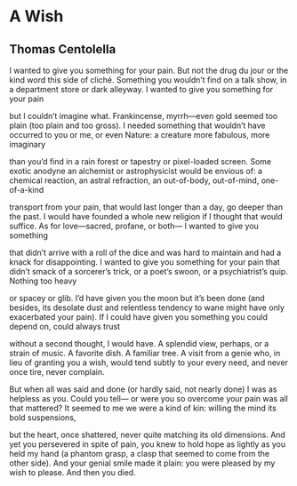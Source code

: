 # A Wish
## Thomas Centolella
I wanted to give you something for your pain.
But not the drug du jour
or the kind word this side of cliché.
Something you wouldn’t find on a talk show,
in a department store or dark alleyway.
I wanted to give you something for your pain

but I couldn’t imagine what.
Frankincense, myrrh—even gold
seemed too plain (too plain and too gross).
I needed something that wouldn’t have occurred
to you or me, or even Nature: a creature
more fabulous, more imaginary

than you’d find in a rain forest or tapestry
or pixel-loaded screen. Some exotic anodyne
an alchemist or astrophysicist
would be envious of: a chemical reaction,
an astral refraction, an out-of-body,
out-of-mind, one-of-a-kind

transport from your pain, that would last
longer than a day, go deeper than the past.
I would have founded a whole new religion
if I thought that would suffice.
As for love—sacred, profane, or both—
I wanted to give you something

that didn’t arrive with a roll of the dice
and was hard to maintain and had a knack
for disappointing. I wanted to give you
something for your pain that didn’t smack
of a sorcerer’s trick, or a poet’s swoon,
or a psychiatrist’s quip. Nothing too heavy

or spacey or glib. I’d have given you the moon
but it’s been done (and besides, its desolate dust
and relentless tendency to wane
might have only exacerbated your pain).
If I could have given you something
you could depend on, could always trust

without a second thought, I would have.
A splendid view, perhaps, or a strain
of music. A favorite dish. A familiar tree.
A visit from a genie who, in lieu of granting you
a wish, would tend subtly to your every need,
and never once tire, never complain.

But when all was said and done
(or hardly said, not nearly done)
I was as helpless as you. Could you tell—
or were you so overcome your pain was all
that mattered? It seemed to me we were a kind
of kin: willing the mind its bold suspensions,

but the heart, once shattered, never quite matching
its old dimensions. And yet you persevered
in spite of pain, you knew to hold hope
as lightly as you held my hand (a phantom grasp,
a clasp that seemed to come from the other side).
And your genial smile made it plain: you were pleased
by my wish to please. And then you died.